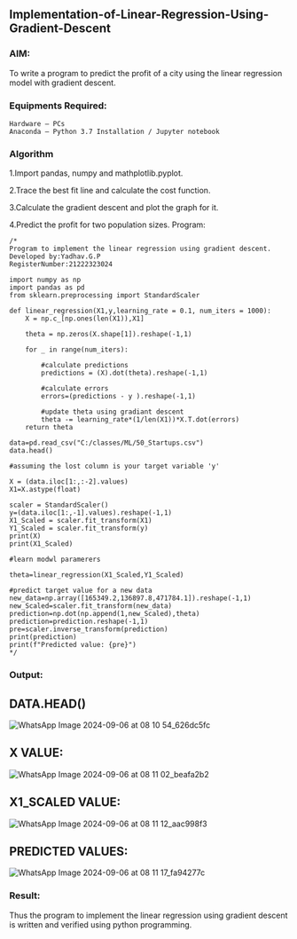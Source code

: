 ## Implementation-of-Linear-Regression-Using-Gradient-Descent
### AIM:

To write a program to predict the profit of a city using the linear regression model with gradient descent.
### Equipments Required:

    Hardware – PCs
    Anaconda – Python 3.7 Installation / Jupyter notebook

### Algorithm

1.Import pandas, numpy and mathplotlib.pyplot.

2.Trace the best fit line and calculate the cost function.

3.Calculate the gradient descent and plot the graph for it.

4.Predict the profit for two population sizes.
Program:
```
/*
Program to implement the linear regression using gradient descent.
Developed by:Yadhav.G.P
RegisterNumber:21222323024

import numpy as np
import pandas as pd
from sklearn.preprocessing import StandardScaler

def linear_regression(X1,y,learning_rate = 0.1, num_iters = 1000):
    X = np.c_[np.ones(len(X1)),X1]
    
    theta = np.zeros(X.shape[1]).reshape(-1,1)
    
    for _ in range(num_iters):
        
        #calculate predictions
        predictions = (X).dot(theta).reshape(-1,1)
        
        #calculate errors
        errors=(predictions - y ).reshape(-1,1)
        
        #update theta using gradiant descent
        theta -= learning_rate*(1/len(X1))*X.T.dot(errors)
    return theta
                                        
data=pd.read_csv("C:/classes/ML/50_Startups.csv")
data.head()

#assuming the lost column is your target variable 'y' 

X = (data.iloc[1:,:-2].values)
X1=X.astype(float)

scaler = StandardScaler()
y=(data.iloc[1:,-1].values).reshape(-1,1)
X1_Scaled = scaler.fit_transform(X1)
Y1_Scaled = scaler.fit_transform(y)
print(X)
print(X1_Scaled)

#learn modwl paramerers

theta=linear_regression(X1_Scaled,Y1_Scaled)

#predict target value for a new data
new_data=np.array([165349.2,136897.8,471784.1]).reshape(-1,1)
new_Scaled=scaler.fit_transform(new_data)
prediction=np.dot(np.append(1,new_Scaled),theta)
prediction=prediction.reshape(-1,1)
pre=scaler.inverse_transform(prediction)
print(prediction)
print(f"Predicted value: {pre}")
*/
```
### Output:

## DATA.HEAD()
![WhatsApp Image 2024-09-06 at 08 10 54_626dc5fc](https://github.com/user-attachments/assets/aa496290-0129-4a39-a7ad-087714c699e0)
## X VALUE:
![WhatsApp Image 2024-09-06 at 08 11 02_beafa2b2](https://github.com/user-attachments/assets/cca5c0f6-870b-4a84-893d-0a13ac010ea0)
## X1_SCALED VALUE:
![WhatsApp Image 2024-09-06 at 08 11 12_aac998f3](https://github.com/user-attachments/assets/9a82933d-96a9-448e-a2b8-1274436c2f4f)
## PREDICTED VALUES:
![WhatsApp Image 2024-09-06 at 08 11 17_fa94277c](https://github.com/user-attachments/assets/284e46be-3072-4896-a1b5-dd6d7f44d8e4)

### Result:
Thus the program to implement the linear regression using gradient descent is written and verified using python programming.
